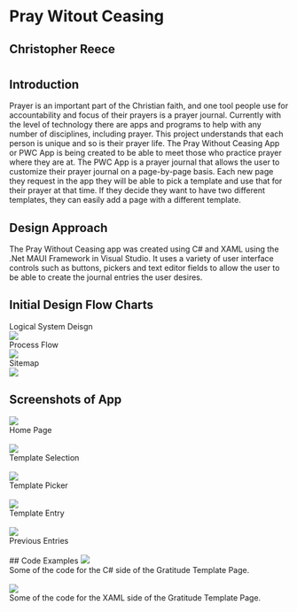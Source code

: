 # Pray Witout Ceasing
## Christopher Reece
#
#
## Introduction
Prayer is an important part of the Christian faith, and one tool people use for accountability and focus of their prayers is a prayer journal. Currently with the level of technology there are apps and programs to help with any number of disciplines, including prayer. This project understands that each person is unique and so is their prayer life. The Pray Without Ceasing App or PWC App is being created to be able to meet those who practice prayer where they are at. The PWC App is a prayer journal that allows the user to customize their prayer journal on a page-by-page basis. Each new page they request in the app they will be able to pick a template and use that for their prayer at that time. If they decide they want to have two different templates, they can easily add a page with a different template. 

## Design Approach
The Pray Without Ceasing app was created using C# and XAML using the .Net MAUI Framework in Visual Studio. It uses a variety of user interface controls such as buttons, pickers and text editor fields to allow the user to be able to create the journal entries the user desires. 

## Initial Design Flow Charts
Logical System Deisgn <br>
<picture>
<img src = "PWC Logical System Design.png">
</picture> <br>
Process Flow <br>
<picture>
<img src = "PWC Process Flow.png">
</picture> <br>
Sitemap <br>
<picture>
<img src = "PWC Sitemap.png">
</picture> <br>

## Screenshots of App
<picture>
<img src = "PWC Home Page.png">
</picture> <br>
Home Page<br><br>
<picture>
<img src = "PWC Template Selection.png">
</picture> <br>
Template Selection<br><br>
<picture>
<img src = "PWC Template Picker.png">
</picture> <br>
Template Picker
<br><br>
<picture>
<img src = "PWC Prayer Entry Page.png">
</picture> <br>
Template Entry
<br><br>
<picture>
<img src = "PWC Previous Entries Page.png">
</picture> <br>
Previous Entries <br><br>
## Code Examples
<picture>
<img src = "PWC Code Snippet 1.png">
</picture> <br>
Some of the code for the C# side of the Gratitude Template Page.<br><br>
<picture>
<img src = "PWC Code Snippet 2.png">
</picture> <br>
Some of the code for the XAML side of the Gratitude Template Page.<br><br>

